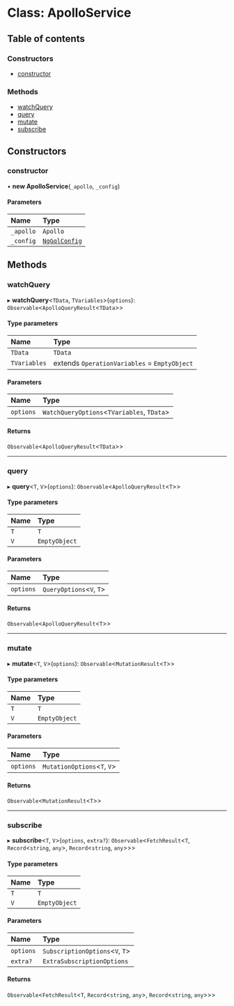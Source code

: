 # Class: ApolloService

## Table of contents

### Constructors

- [constructor](ApolloService.md#constructor)

### Methods

- [watchQuery](ApolloService.md#watchquery)
- [query](ApolloService.md#query)
- [mutate](ApolloService.md#mutate)
- [subscribe](ApolloService.md#subscribe)

## Constructors

### constructor

• **new ApolloService**(`_apollo`, `_config`)

#### Parameters

| Name | Type |
| :------ | :------ |
| `_apollo` | `Apollo` |
| `_config` | [`NgGqlConfig`](../interfaces/NgGqlConfig.md) |

## Methods

### watchQuery

▸ **watchQuery**<`TData`, `TVariables`\>(`options`): `Observable`<`ApolloQueryResult`<`TData`\>\>

#### Type parameters

| Name | Type |
| :------ | :------ |
| `TData` | `TData` |
| `TVariables` | extends `OperationVariables` = `EmptyObject` |

#### Parameters

| Name | Type |
| :------ | :------ |
| `options` | `WatchQueryOptions`<`TVariables`, `TData`\> |

#### Returns

`Observable`<`ApolloQueryResult`<`TData`\>\>

___

### query

▸ **query**<`T`, `V`\>(`options`): `Observable`<`ApolloQueryResult`<`T`\>\>

#### Type parameters

| Name | Type |
| :------ | :------ |
| `T` | `T` |
| `V` | `EmptyObject` |

#### Parameters

| Name | Type |
| :------ | :------ |
| `options` | `QueryOptions`<`V`, `T`\> |

#### Returns

`Observable`<`ApolloQueryResult`<`T`\>\>

___

### mutate

▸ **mutate**<`T`, `V`\>(`options`): `Observable`<`MutationResult`<`T`\>\>

#### Type parameters

| Name | Type |
| :------ | :------ |
| `T` | `T` |
| `V` | `EmptyObject` |

#### Parameters

| Name | Type |
| :------ | :------ |
| `options` | `MutationOptions`<`T`, `V`\> |

#### Returns

`Observable`<`MutationResult`<`T`\>\>

___

### subscribe

▸ **subscribe**<`T`, `V`\>(`options`, `extra?`): `Observable`<`FetchResult`<`T`, `Record`<`string`, `any`\>, `Record`<`string`, `any`\>\>\>

#### Type parameters

| Name | Type |
| :------ | :------ |
| `T` | `T` |
| `V` | `EmptyObject` |

#### Parameters

| Name | Type |
| :------ | :------ |
| `options` | `SubscriptionOptions`<`V`, `T`\> |
| `extra?` | `ExtraSubscriptionOptions` |

#### Returns

`Observable`<`FetchResult`<`T`, `Record`<`string`, `any`\>, `Record`<`string`, `any`\>\>\>
